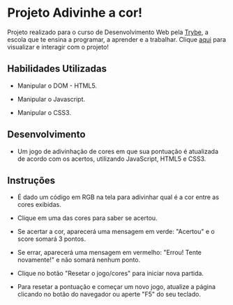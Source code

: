 # Projeto Adivinhe a cor!

Projeto realizado para o curso de Desenvolvimento Web pela [Trybe](https://www.betrybe.com/), a escola que te ensina a programar, a aprender e a trabalhar.
Clique [aqui](https://tiemifaustino.github.io/color-guess-project-bonus/) para visualizar e interagir com o projeto!


## Habilidades Utilizadas

- Manipular o DOM - HTML5.

- Manipular o Javascript.

- Manipular o CSS3.


## Desenvolvimento

- Um jogo de adivinhação de cores em que sua pontuação é atualizada de acordo com os acertos, utilizando JavaScript, HTML5 e CSS3.


## Instruções

- É dado um código em RGB na tela para adivinhar qual é a cor entre as cores exibidas.

- Clique em uma das cores para saber se acertou.

- Se acertar a cor, aparecerá uma mensagem em verde: "Acertou" e o score somará 3 pontos.

- Se errar, aparecerá uma mensagem em vermelho: "Errou! Tente novamente!" e não somará nenhum ponto.

- Clique no botão "Resetar o jogo/cores" para iniciar nova partida.

- Para resetar a pontuação e começar um novo jogo, atualize a página clicando no botão do navegador ou aperte "F5" do seu teclado.


